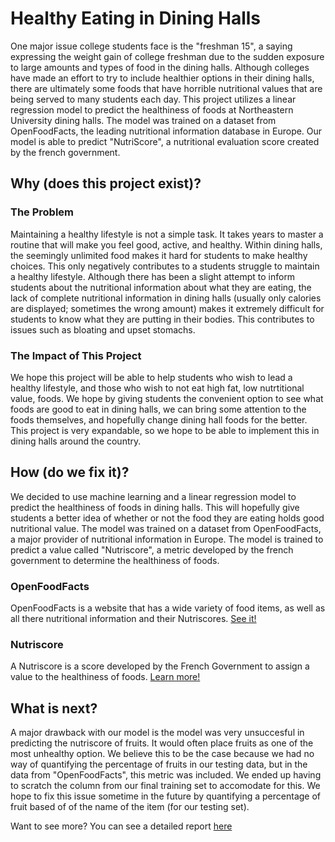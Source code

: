 # Healthy Eating in Dining Halls

One major issue college students face is the "freshman 15", a saying expressing the weight gain of college freshman due to the sudden exposure to large amounts and types of food in the dining halls. Although colleges have made an effort to try to include healthier options in their dining halls, there are ultimately some foods that have horrible nutritional values that are being served to many students each day. This project utilizes a linear regression model to predict the healthiness of foods at Northeastern University dining halls. The model was trained on a dataset from OpenFoodFacts, the leading nutritional information database in Europe. Our model is able to predict "NutriScore", a nutritional evaluation score created by the french government.

## Why (does this project exist)?

### The Problem

Maintaining a healthy lifestyle is not a simple task. It takes years to master a routine that will make you feel good, active, and healthy. Within dining halls, the seemingly unlimited food makes it hard for students to make healthy choices. This only negatively contributes to a students struggle to maintain a healthy lifestyle. Although there has been a slight attempt to inform students about the nutritional information about what they are eating, the lack of complete nutritional information in dining halls (usually only calories are displayed; sometimes the wrong amount) makes it extremely difficult for students to know what they are putting in their bodies. This contributes to issues such as bloating and upset stomachs.

### The Impact of This Project

We hope this project will be able to help students who wish to lead a healthy lifestyle, and those who wish to not eat high fat, low nutrtitional value, foods. We hope by giving students the convenient option to see what foods are good to eat in dining halls, we can bring some attention to the foods themselves, and hopefully change dining hall foods for the better. This project is very expandable, so we hope to be able to implement this in dining halls around the country.

## How (do we fix it)?

We decided to use machine learning and a linear regression model to predict the healthiness of foods in dining halls. This will hopefully give students a better idea of whether or not the food they are eating holds good nutritional value. The model was trained on a dataset from OpenFoodFacts, a major provider of nutritional information in Europe. The model is trained to predict a value called "Nutriscore", a metric developed by the french government to determine the healthiness of foods.

### OpenFoodFacts

OpenFoodFacts is a website that has a wide variety of food items, as well as all there nutritional information and their Nutriscores. [See it!](https://world.openfoodfacts.org)

### Nutriscore

A Nutriscore is a score developed by the French Government to assign a value to the healthiness of foods. [Learn more!](https://en.wikipedia.org/wiki/Nutri-Score)
 
## What is next?

A major drawback with our model is the model was very unsuccesful in predicting the nutriscore of fruits. It would often place fruits as one of the most unhealthy option. We believe this to be the case because we had no way of quantifying the percentage of fruits in our testing data, but in the data from "OpenFoodFacts", this metric was included. We ended up having to scratch the column from our final training set to accomodate for this. We hope to fix this issue sometime in the future by quantifying a percentage of fruit based of of the name of the item (for our testing set).

Want to see more? You can see a detailed report [here](https://github.com/MrPeterss/healthy-dining/blob/03a2683454b1c563a35f4475d818b734aac0b535/FinalReport.ipynb)

